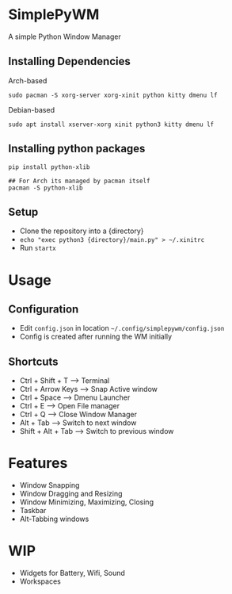 # SimplePyWM

A simple Python Window Manager

## Installing Dependencies
Arch-based
```
sudo pacman -S xorg-server xorg-xinit python kitty dmenu lf
```
Debian-based
```
sudo apt install xserver-xorg xinit python3 kitty dmenu lf
```
## Installing python packages
```
pip install python-xlib

## For Arch its managed by pacman itself
pacman -S python-xlib
```
## Setup
- Clone the repository into a {directory}
- ```echo "exec python3 {directory}/main.py" > ~/.xinitrc```
- Run ```startx```

# Usage
## Configuration
- Edit ```config.json``` in location ```~/.config/simplepywm/config.json```
- Config is created after running the WM initially

## Shortcuts
- Ctrl + Shift + T  --> Terminal
- Ctrl + Arrow Keys --> Snap Active window
- Ctrl + Space      --> Dmenu Launcher
- Ctrl + E          --> Open File manager
- Ctrl + Q          --> Close Window Manager
- Alt  + Tab        --> Switch to next window
- Shift + Alt + Tab --> Switch to previous window

# Features
- Window Snapping
- Window Dragging and Resizing
- Window Minimizing, Maximizing, Closing
- Taskbar
- Alt-Tabbing windows

# WIP
- Widgets for Battery, Wifi, Sound
- Workspaces